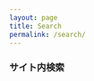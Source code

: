 ```yaml
---
layout: page
title: Search
permalink: /search/
---
```


<h3>サイト内検索</h3>
<!-- Google Search https://cse.google.co.jp/cse/?hl=ja -->
<script async src="https://cse.google.com/cse.js?cx=5c45775a4f69cc42d"></script>
<div height="120px" class="gcse-search"></div>
